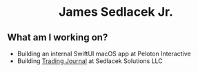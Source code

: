 <div align="center">
<h1>James Sedlacek Jr.</h1>
</div>

<div align="left">

## What am I working on?
  
- Building an internal SwiftUI macOS app at Peloton Interactive
- Building [Trading Journal](https://www.sedlacek-solutions.com/portfolio/trading-journal) at Sedlacek Solutions LLC
